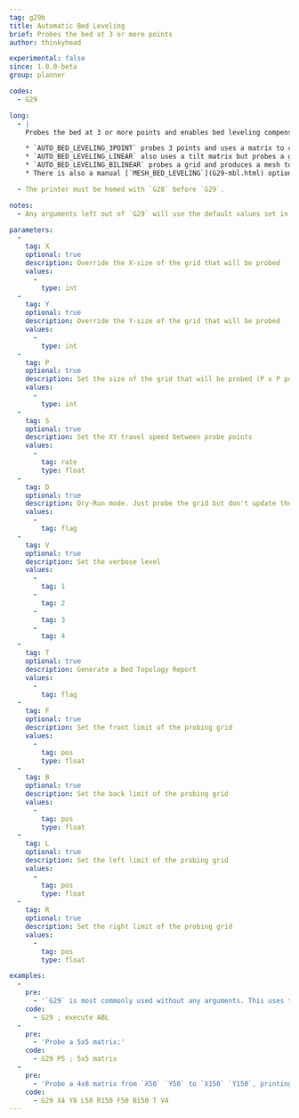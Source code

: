 ```yaml
---
tag: g29b
title: Automatic Bed Leveling
brief: Probes the bed at 3 or more points
author: thinkyhead

experimental: false
since: 1.0.0-beta
group: planner

codes:
  - G29

long:
  - |
    Probes the bed at 3 or more points and enables bed leveling compensation. The exact procedure and method depends on the type of bed leveling chosen in `Configuration.h`:

    * `AUTO_BED_LEVELING_3POINT` probes 3 points and uses a matrix to compensate for bed tilt.
    * `AUTO_BED_LEVELING_LINEAR` also uses a tilt matrix but probes a grid and applies "least-squares."
    * `AUTO_BED_LEVELING_BILINEAR` probes a grid and produces a mesh to adjust Z across the bed.
    * There is also a manual [`MESH_BED_LEVELING`](G29-mbl.html) option for setups without a probe.

  - The printer must be homed with `G28` before `G29`.

notes:
  - Any arguments left out of `G29` will use the default values set in `Configuration.h`.

parameters:
  -
    tag: X
    optional: true
    description: Override the X-size of the grid that will be probed
    values:
      -
        type: int
  -
    tag: Y
    optional: true
    description: Override the Y-size of the grid that will be probed
    values:
      -
        type: int
  -
    tag: P
    optional: true
    description: Set the size of the grid that will be probed (P x P points)
    values:
      -
        type: int
  -
    tag: S
    optional: true
    description: Set the XY travel speed between probe points
    values:
      -
        tag: rate
        type: float
  -
    tag: D
    optional: true
    description: Dry-Run mode. Just probe the grid but don't update the bed leveling data
    values:
      -
        tag: flag
  -
    tag: V
    optional: true
    description: Set the verbose level
    values:
      -
        tag: 1
      -
        tag: 2
      -
        tag: 3
      -
        tag: 4
  -
    tag: T
    optional: true
    description: Generate a Bed Topology Report
    values:
      -
        tag: flag
  -
    tag: F
    optional: true
    description: Set the front limit of the probing grid
    values:
      -
        tag: pos
        type: float
  -
    tag: B
    optional: true
    description: Set the back limit of the probing grid
    values:
      -
        tag: pos
        type: float
  -
    tag: L
    optional: true
    description: Set the left limit of the probing grid
    values:
      -
        tag: pos
        type: float
  -
    tag: R
    optional: true
    description: Set the right limit of the probing grid
    values:
      -
        tag: pos
        type: float

examples:
  -
    pre:
      - '`G29` is most commonly used without any arguments. This uses the parameters set in `Configuration.h`.'
    code:
      - G29 ; execute ABL
  -
    pre:
      - 'Probe a 5x5 matrix:'
    code:
      - G29 P5 ; 5x5 matrix
  -
    pre:
      - 'Probe a 4x8 matrix from `X50` `Y50` to `X150` `Y150`, printing a full report:'
    code:
      - G29 X4 Y8 L50 R150 F50 B150 T V4
---
```

